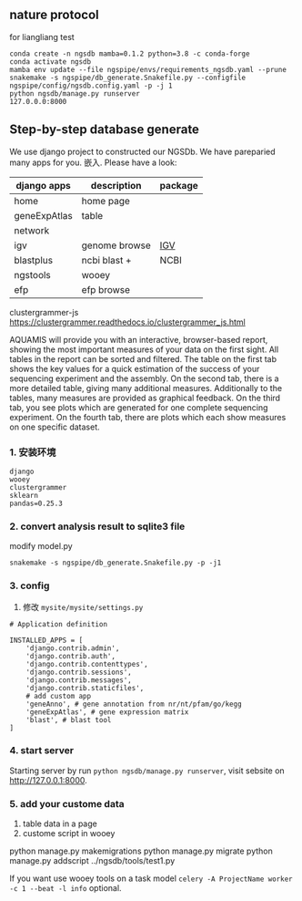## nature protocol

for liangliang test
```shell
conda create -n ngsdb mamba=0.1.2 python=3.8 -c conda-forge
conda activate ngsdb
mamba env update --file ngspipe/envs/requirements_ngsdb.yaml --prune
snakemake -s ngspipe/db_generate.Snakefile.py --configfile ngspipe/config/ngsdb.config.yaml -p -j 1
python ngsdb/manage.py runserver 
127.0.0.0:8000
```

## Step-by-step database generate <a name="Step-by-Step-Database"></a>

We use django project to constructed our NGSDb. We have pareparied many apps for you. 嵌入. Please have a look:

django apps | description | package
---- | ----------- | -------
home | home page   | 
geneExpAtlas | table
network      |
igv          | genome browse | [IGV](https://github.com/igvteam/igv.js/wiki)
blastplus    | ncbi blast +  | NCBI
ngstools     | wooey         |
efp          | efp browse    |
clustergrammer-js https://clustergrammer.readthedocs.io/clustergrammer_js.html

AQUAMIS will provide you with an interactive, browser-based report, showing the most important measures of your data on the first sight. 
All tables in the report can be sorted and filtered.
The table on the first tab shows the key values for a quick estimation of the success of your sequencing experiment and the assembly. 
On the second tab, there is a more detailed table, giving many additional measures.
 Additionally to the tables, many measures are provided as graphical feedback. On the third tab, you see plots which are generated for one complete sequencing experiment. On the fourth tab, there are plots which each show measures on one specific dataset. 

### 1. 安装环境 <a name="DatabaseRequirement"></a>

```shell
django
wooey
clustergrammer
sklearn
pandas=0.25.3
```

### 2. convert analysis result to sqlite3 file <a name="Table2Sqlite3"></a>

modify model.py
```
snakemake -s ngspipe/db_generate.Snakefile.py -p -j1 
```

### 3. config <a name="DatabaseConfig"></a>

1. 修改 `mysite/mysite/settings.py`

```shell
# Application definition

INSTALLED_APPS = [
    'django.contrib.admin',
    'django.contrib.auth',
    'django.contrib.contenttypes',
    'django.contrib.sessions',
    'django.contrib.messages',
    'django.contrib.staticfiles',
    # add custom app
    'geneAnno', # gene annotation from nr/nt/pfam/go/kegg
    'geneExpAtlas', # gene expression matrix
    'blast', # blast tool
]
```

### 4. start server <a name="RunServer"></a>

Starting server by run `python ngsdb/manage.py runserver`, visit sebsite on http://127.0.0.1:8000.

### 5. add your custome data

1. table data in a page
2. custome script in wooey

python manage.py makemigrations
python manage.py migrate
python manage.py addscript ../ngsdb/tools/test1.py

If you want use wooey tools on a task model `celery -A ProjectName worker -c 1 --beat -l info` optional.
